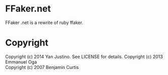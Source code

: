 FFaker.net
==========

FFaker .net is a rewrite of ruby ffaker.

Copyright
==========

Copyright (c) 2014 Yan Justino. See LICENSE for details.
Copyright (c) 2013 Emmanuel Oga  
Copyright (c) 2007 Benjamin Curtis
